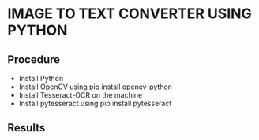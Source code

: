 # IMAGE TO TEXT CONVERTER USING PYTHON

## Procedure
* Install Python
* Install OpenCV using pip install opencv-python
* Install  Tesseract-OCR on the machine
* Install pytesseract using pip install pytesseract
## Results
